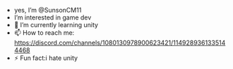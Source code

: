 - yes, I’m @SunsonCM11
- I’m interested in game dev
- 🌱 I’m currently learning unity
- 📫 How to reach me: https://discord.com/channels/1080130978900623421/1149289361335144468
- ⚡ Fun fact:i hate unity

<!---
SunsonCM11/SunsonCM11 is a ✨ special ✨ repository because its `README.md` (this file) appears on your GitHub profile.
You can click the Preview link to take a look at your changes.
--->
